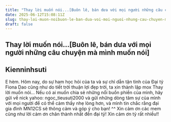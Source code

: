 ```yaml
---
title: "Thay lời muốn nói...[Buôn lê, bán dưa với mọi người những câu chuyện mà mình muốn nói]"
date: 2025-06-12T15:08:11Z
slug: thay-loi-muon-noibuon-le-ban-dua-voi-moi-nguoi-nhung-cau-chuyen-ma-minh-muon-noi
draft: false
---
```


## Thay lời muốn nói...[Buôn lê, bán dưa với mọi người những câu chuyện mà mình muốn nói]

## Kienninhsuti

E hèm. Hôm nay, do sự ham học hỏi của ta và sự chỉ dẫn tận tình của Đại tỷ Fiona Dao  cũng như do tiết trời thuận lợi đẹp trời, ta xin thành lập mox Thay lời muốn nói... Nếu có ai muốn chia sẻ những nổi buồn phiền của mình, hãy gửi về nick yahoo: ngoc_tieusuti2000 và gửi những dòng tâm sự của mình với mọi người để có thể cảm thấy nhẹ lòng hơn, và mình tin chắc rằng đại gia đình MN12CS sẽ thông cảm và góp ý cho bạn! ^^ Xin cảm ơn các mem cũng như lời cảm ơn chân thành nhất đến đại tỷ! Xin cảm ơn tỷ rất nhiều!!